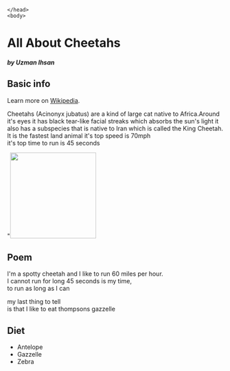 <!DOCTYPE html>
<html>
    <head>
        <meta charset="utf-8">
        
    </head>
    <body>
<h1>All About Cheetahs</h1>
<h5>by Uzman Ihsan</h5>











<h2>Basic info</h2>
<p>Learn more on <a href="https://en.wikipedia.org/wiki/Cheetah">Wikipedia</a>.</p>
<p>Cheetahs (Acinonyx jubatus) are a kind of large cat native to Africa.Around it's eyes it has black tear-like facial streaks which absorbs the sun's light it also has a subspecies that is native to Iran which is called the King Cheetah. It is the fastest land animal it's top speed is 70mph <br>
it's top time to run is 45 seconds    
</p>
    "<img src = "https://upload.wikimedia.org/wikipedia/commons/8/81/Cheetah_genetic_diversity.jpg"width="200"> 
<h2 id = "poem">Poem</h2>        
 <p id = "poem">I'm a spotty cheetah and I like to run 60 miles per hour. <br>I cannot run for long 45 seconds is my time,<br> to run as long as I can <br>

 my last thing to tell<br>
 is that I like to eat thompsons gazzelle
 </p>  
 <h2>Diet</h2>  
 <ul><li>Antelope</li>
 <li>Gazzelle</li>
 <li>Zebra</li>  
 </ul>
   
   
   
   
   
   
   
   
   
   
   
   
   
   
   
   
   
   
   
   
   
   
   
   
   
   
   
   
   
   
   
   
   
   
   
   </body>
</html>
